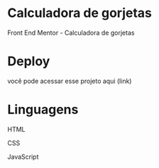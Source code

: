 # Calculadora de gorjetas
Front End Mentor - Calculadora de gorjetas


# Deploy
você pode acessar esse projeto aqui (link)

# Linguagens 
HTML

CSS

JavaScript

